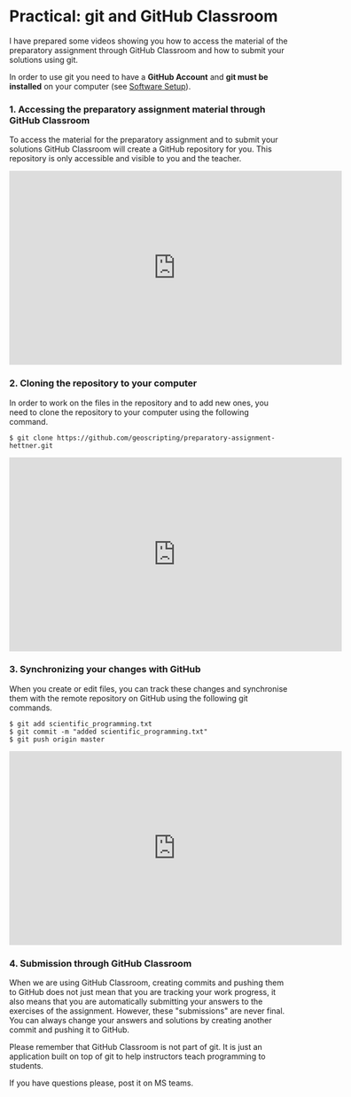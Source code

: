 # Practical: git and GitHub Classroom

I have prepared some videos showing you how to access the material of the preparatory assignment through GitHub Classroom and how to submit your solutions using git.

In order to use git you need to have a **GitHub Account** and **git must be installed** on your computer (see [Software Setup](./software_setup.md)).


### 1. Accessing the preparatory assignment material through GitHub Classroom

To access the material for the preparatory assignment and to submit your solutions GitHub Classroom will create a GitHub repository for you. This repository is only accessible and visible to you and the teacher.


<p align="center"><iframe width="600" height="350" src="https://www.youtube.com/embed/st7j4x-UxEw" frameborder="0" allow="accelerometer; encrypted-media; gyroscope; picture-in-picture" allowfullscreen></iframe></p>


### 2. Cloning the repository to your computer

In order to work on the files in the repository and to add new ones, you need to clone the repository to your computer using the following command.

```
$ git clone https://github.com/geoscripting/preparatory-assignment-hettner.git
```
<p align="center"><iframe width="600" height="350" src="https://www.youtube.com/embed/yfFbOUnbE1Y" frameborder="0" allow="accelerometer; encrypted-media; gyroscope; picture-in-picture" allowfullscreen></iframe></p>


### 3. Synchronizing your changes with GitHub

When you create or edit files, you can track these changes and synchronise them with the remote repository on GitHub using the following git commands.

```
$ git add scientific_programming.txt
$ git commit -m "added scientific_programming.txt"
$ git push origin master
```

<p align="center"><iframe width="600" height="350" src="https://www.youtube.com/embed/kVCLIPHfPDo" frameborder="0" allow="accelerometer; encrypted-media; gyroscope; picture-in-picture" allowfullscreen></iframe></p>


### 4. Submission through GitHub Classroom

When we are using GitHub Classroom, creating commits and pushing them to GitHub does not just mean that you are tracking your work progress, it also means that you are automatically submitting your answers to the exercises of the assignment. However, these "submissions" are never final. You can always change your answers and solutions by creating another commit and pushing it to GitHub.

Please remember that GitHub Classroom is not part of git. It is just an application built on top of git to help instructors teach programming to students.

If you have questions please, post it on MS teams. 
